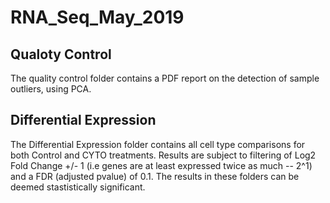 # RNA_Seq_May_2019

## Qualoty Control
The quality control folder contains a PDF report on the detection of sample outliers, using PCA. 


## Differential Expression
The Differential Expression folder contains all cell type comparisons for both Control and CYTO treatments. Results are subject to filtering of Log2 Fold Change +/- 1 (i.e genes are at least expressed twice as much -- 2^1) and a FDR (adjusted pvalue) of 0.1. The results in these folders can be deemed stastistically significant. 
